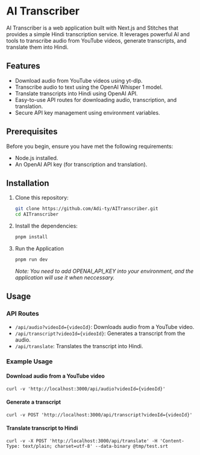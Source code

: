 # AI Transcriber

AI Transcriber is a web application built with Next.js and Stitches that provides a simple Hindi transcription service. It leverages powerful AI and tools to transcribe audio from YouTube videos, generate transcripts, and translate them into Hindi.

## Features

-   Download audio from YouTube videos using yt-dlp.
-   Transcribe audio to text using the OpenAI Whisper 1 model.
-   Translate transcripts into Hindi using OpenAI API.
-   Easy-to-use API routes for downloading audio, transcription, and translation.
-   Secure API key management using environment variables.

## Prerequisites

Before you begin, ensure you have met the following requirements:

-   Node.js installed.
-   An OpenAI API key (for transcription and translation).

## Installation

1. Clone this repository:

    ```bash
    git clone https://github.com/Adi-ty/AITranscriber.git
    cd AITranscriber
    ```

2. Install the dependencies:

    ```bash
    pnpm install
    ```

3. Run the Application

    ```bash
    pnpm run dev
    ```

    _Note: You need to add OPENAI_API_KEY into your environment, and the application will use it when neccessary._

## Usage

### API Routes

-   `/api/audio?videoId={videoId}`: Downloads audio from a YouTube video.
-   `/api/transcript?videoId={videoId}`: Generates a transcript from the audio.
-   `/api/translate`: Translates the transcript into Hindi.

### Example Usage

#### Download audio from a YouTube video

`curl -v 'http://localhost:3000/api/audio?videoId={videoId}'`

#### Generate a transcript

`curl -v POST 'http://localhost:3000/api/transcript?videoId={videoId}'`

#### Translate transcript to Hindi

`curl -v -X POST 'http://localhost:3000/api/translate' -H 'Content-Type: text/plain; charset=utf-8' --data-binary @tmp/test.srt`
